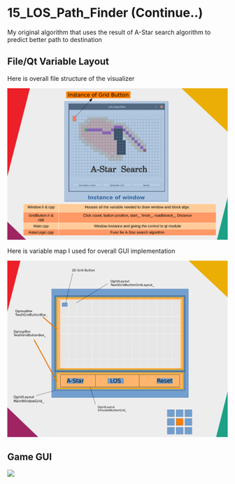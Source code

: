# 15_LOS_Path_Finder (Continue..)
My original algorithm that uses the result of A-Star search algorithm to predict better path to destination

## File/Qt Variable Layout
Here is overall file structure of the visualizer </br>

<img src="https://github.com/CPaladiya/15_LOS_Path_Finder/blob/main/.vscode/FileStructure.png" width="680"> </br>

Here is variable map I used for overall GUI implementation </br>

<img src="https://github.com/CPaladiya/15_LOS_Path_Finder/blob/main/.vscode/Variables.png" width="680"> </br>

## Game GUI

<img src="https://github.com/CPaladiya/Chirag-Paladiya/blob/main/AStar.gif" width="500"> </br>

